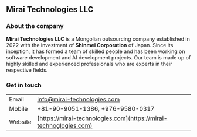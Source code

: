 ## Mirai Technologies LLC

### About the company
**Mirai Technologies LLC** is a Mongolian outsourcing company established in 2022 with the investment of **Shinmei Corporation** of Japan. Since its inception, it has formed a team of skilled people and has been working on software development and AI development projects. Our team is made up of highly skilled and experienced professionals who are experts in their respective fields.

### Get in touch
| | |
|---|---|
| Email | [info@mirai-technologies.com](mailto:info@mirai-technologies.com) |
| Mobile | +81-90-9051-1386, +976-9580-0317 |
| Website | [https://mirai-technologies.com](https://mirai-technoglogies.com) |
